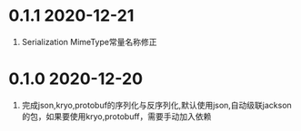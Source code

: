 # 0.1.1 2020-12-21
1. Serialization MimeType常量名称修正

# 0.1.0 2020-12-20
1. 完成json,kryo,protobuf的序列化与反序列化,默认使用json,自动级联jackson的包，如果要使用kryo,protobuff，需要手动加入依赖